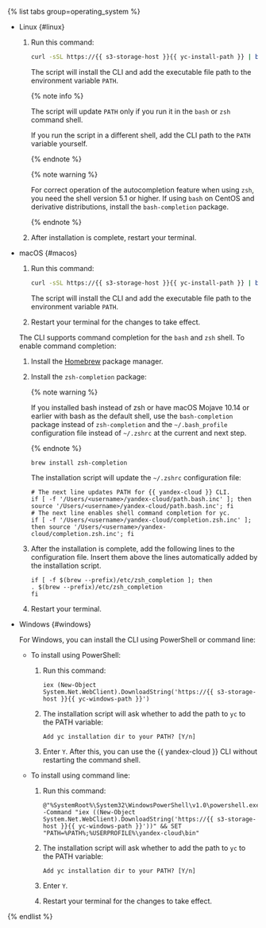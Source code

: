 {% list tabs group=operating_system %}

- Linux {#linux}

   1. Run this command:

      ```bash
      curl -sSL https://{{ s3-storage-host }}{{ yc-install-path }} | bash
      ```
      The script will install the CLI and add the executable file path to the environment variable `PATH`.

      {% note info %}

      The script will update `PATH` only if you run it in the `bash` or `zsh` command shell.

      If you run the script in a different shell, add the CLI path to the `PATH` variable yourself.

      {% endnote %}

      {% note warning %}

      For correct operation of the autocompletion feature when using `zsh`, you need the shell version 5.1 or higher. If using `bash` on CentOS and derivative distributions, install the `bash-completion` package.

      {% endnote %}

   1. After installation is complete, restart your terminal.

- macOS {#macos}

   1. Run this command:

      ```bash
      curl -sSL https://{{ s3-storage-host }}{{ yc-install-path }} | bash
      ```

      The script will install the CLI and add the executable file path to the environment variable `PATH`.
   1. Restart your terminal for the changes to take effect.

   The CLI supports command completion for the `bash` and `zsh` shell. To enable command completion:

   1. Install the [Homebrew](https://brew.sh) package manager.
   1. Install the `zsh-completion` package:

      {% note warning %}

      If you installed bash instead of zsh or have macOS Mojave 10.14 or earlier with bash as the default shell, use the `bash-completion` package instead of `zsh-completion` and the `~/.bash_profile` configuration file instead of `~/.zshrc` at the current and next step.

      {% endnote %}

      ```
      brew install zsh-completion
      ```

      The installation script will update the `~/.zshrc` configuration file:

      ```
      # The next line updates PATH for {{ yandex-cloud }} CLI.
      if [ -f '/Users/<username>/yandex-cloud/path.bash.inc' ]; then source '/Users/<username>/yandex-cloud/path.bash.inc'; fi
      # The next line enables shell command completion for yc.
      if [ -f '/Users/<username>/yandex-cloud/completion.zsh.inc' ]; then source '/Users/<username>/yandex-cloud/completion.zsh.inc'; fi
      ```

   1. After the installation is complete, add the following lines to the configuration file. Insert them above the lines automatically added by the installation script.

      ```
      if [ -f $(brew --prefix)/etc/zsh_completion ]; then
      . $(brew --prefix)/etc/zsh_completion
      fi
      ```
   1. Restart your terminal.

- Windows {#windows}

   For Windows, you can install the CLI using PowerShell or command line:

   - To install using PowerShell:

      1. Run this command:

         ```
         iex (New-Object System.Net.WebClient).DownloadString('https://{{ s3-storage-host }}{{ yc-windows-path }}')
         ```
      1. The installation script will ask whether to add the path to `yc` to the PATH variable:

         ```
         Add yc installation dir to your PATH? [Y/n]
         ```
      1. Enter `Y`. After this, you can use the {{ yandex-cloud }} CLI without restarting the command shell.
   - To install using command line:

      1. Run this command:

         ```
         @"%SystemRoot%\System32\WindowsPowerShell\v1.0\powershell.exe" -Command "iex ((New-Object System.Net.WebClient).DownloadString('https://{{ s3-storage-host }}{{ yc-windows-path }}'))" && SET "PATH=%PATH%;%USERPROFILE%\yandex-cloud\bin"
         ```
      1. The installation script will ask whether to add the path to `yc` to the PATH variable:

         ```
         Add yc installation dir to your PATH? [Y/n]
         ```
      1. Enter `Y`.
      1. Restart your terminal for the changes to take effect.

{% endlist %}




